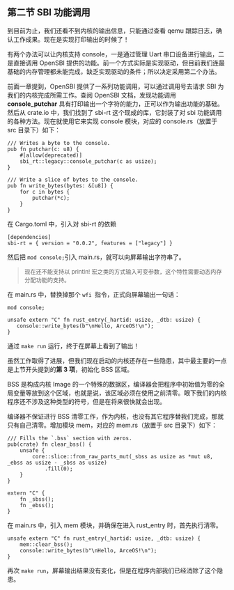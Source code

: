## 第二节 SBI 功能调用

到目前为止，我们还看不到内核的输出信息，只能通过查看 qemu 跟踪日志，确认工作成果。现在是实现打印输出的时候了！

有两个办法可以让内核支持 console，一是通过管理 Uart 串口设备进行输出，二是直接调用 OpenSBI 提供的功能。前一个方式实际是实现驱动，但目前我们连最基础的内存管理都未能完成，缺乏实现驱动的条件；所以决定采用第二个办法。

前面一章提到，OpenSBI 提供了一系列功能调用，可以通过调用号去请求 SBI 为我们的内核完成所需工作。查阅 OpenSBI 文档，发现功能调用 **console_putchar** 具有打印输出一个字符的能力，正可以作为输出功能的基础。然后从 crate.io 中，我们找到了 sbi-rt 这个现成的库，它封装了对 sbi 功能调用的各种方法。现在就使用它来实现 console 模块，对应的 console.rs（放置于 src 目录下）如下：

```rust,editable
/// Writes a byte to the console.
pub fn putchar(c: u8) {
    #[allow(deprecated)]
    sbi_rt::legacy::console_putchar(c as usize);
}

/// Write a slice of bytes to the console.
pub fn write_bytes(bytes: &[u8]) {
    for c in bytes {
        putchar(*c);
    }
}
```

在 Cargo.toml 中，引入对 sbi-rt 的依赖

```rust,editable
[dependencies]
sbi-rt = { version = "0.0.2", features = ["legacy"] }
```

然后把 `mod console;`引入 main.rs，就可以向屏幕输出字符串了。

> <font size=2>现在还不能支持以 println! 宏之类的方式输入可变参数，这个特性需要动态内存分配功能的支持。</font>

在 main.rs 中，替换掉那个 `wfi `指令，正式向屏幕输出一句话：

```rust,editable
mod console;

unsafe extern "C" fn rust_entry(_hartid: usize, _dtb: usize) {
   console::write_bytes(b"\nHello, ArceOS!\n");
}
```

通过 `make run` 运行，终于在屏幕上看到了输出！

虽然工作取得了进展，但我们现在启动的内核还存在一些隐患，其中最主要的一点是上节开头提到的**第 3 项**，初始化 BSS 区域。

BSS 是构成内核 Image 的一个特殊的数据区，编译器会把程序中初始值为零的全局变量等放到这个区域，也就是说，该区域必须在使用之前清零。眼下我们的内核程序还不涉及这种类型的符号，但是在将来很快就会出现。

编译器不保证进行 BSS 清零工作，作为内核，也没有其它程序替我们完成，那就只有自己清零。增加模块 mem，对应的 mem.rs（放置于 src 目录下）如下：

```rust,editable
/// Fills the `.bss` section with zeros.
pub(crate) fn clear_bss() {
    unsafe {
        core::slice::from_raw_parts_mut(_sbss as usize as *mut u8, _ebss as usize - _sbss as usize)
            .fill(0);
    }
}

extern "C" {
    fn _sbss();
    fn _ebss();
}
```

在 main.rs 中，引入 mem 模块，并确保在进入 rust_entry 时，首先执行清零。

```rust,editable
unsafe extern "C" fn rust_entry(_hartid: usize, _dtb: usize) {
    mem::clear_bss();
    console::write_bytes(b"\nHello, ArceOS!\n");
}
```

再次 `make run`，屏幕输出结果没有变化，但是在程序内部我们已经消除了这个隐患。
